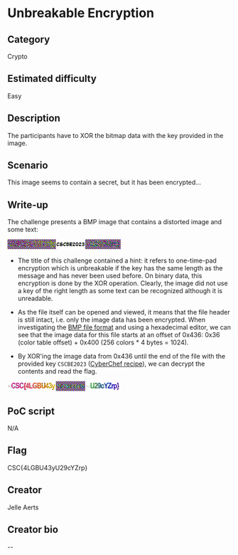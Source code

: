 # Unbreakable Encryption

## Category
Crypto

## Estimated difficulty
Easy

## Description
The participants have to XOR the bitmap data with the key provided in the image.

## Scenario
This image seems to contain a secret, but it has been encrypted...

## Write-up
The challenge presents a BMP image that contains a distorted image and some text:

![challenge](./Challenge/Public/challenge.bmp)

- The title of this challenge contained a hint: it refers to one-time-pad encryption which is unbreakable if the key has the same length as the message and has never been used before. On binary data, this encryption is done by the XOR operation. Clearly, the image did not use a key of the right length as some text can be recognized although it is unreadable.

- As the file itself can be opened and viewed, it means that the file header is still intact, i.e. only the image data has been encrypted. When investigating the [BMP file format](https://www.ece.ualberta.ca/~elliott/ee552/studentAppNotes/2003_w/misc/bmp_file_format/bmp_file_format.htm) and using a hexadecimal editor, we can see that the image data for this file starts at an offset of 0x436: 0x36 (color table offset) + 0x400 (256 colors * 4 bytes = 1024).

- By XOR'ing the image data from 0x436 until the end of the file with the provided key `CSCBE2023` ([CyberChef recipe](https://gchq.github.io/CyberChef/#recipe=From_Hex('Auto')XOR(%7B'option':'Hex','string':'CSCBE2023'%7D,'Standard',false)To_Hex('Space',0))), we can decrypt the contents and read the flag.

![solution](./Resources/solution.bmp)

## PoC script
N/A

## Flag
CSC{4LGBU43yU29cYZrp}

## Creator
Jelle Aerts

## Creator bio
--
